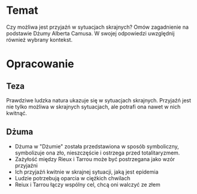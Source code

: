 # Temat
Czy możliwa jest przyjaźń w sytuacjach skrajnych? Omów zagadnienie na podstawie Dżumy Alberta Camusa. W swojej odpowiedzi uwzględnij również wybrany kontekst.

# Opracowanie
## Teza
Prawdziwe ludzka natura ukazuje się w sytuacjach skrajnych. Przyjaźń jest nie tylko możliwa w skrajnych sytuacjach, ale potrafi ona nawet w nich kwitnąć.

## Dżuma
- Dżuma w "Dżumie" została przedstawiona w sposób symboliczny, symbolizuje ona zło, nieszczęście i ostrzega przed totalitaryzmem.
- Zażyłość między Rieux i Tarrou może być postrzegana jako wzór przyjaźni
- Ich przyjaźń kwitnie w skrajnej sytuacji, jaką jest epidemia
- Ludzie potrzebują oparcia w ciężkich chwilach
- Reiux i Tarrou łączy wspólny cel, chcą oni walczyć ze złem